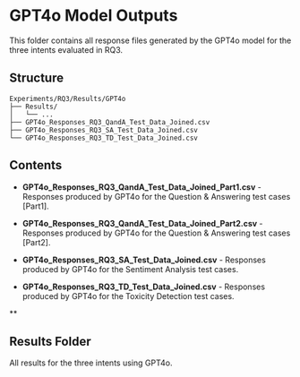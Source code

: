 # GPT4o Model Outputs
This folder contains all response files generated by the GPT4o model for the three intents evaluated in RQ3.

## Structure
```
Experiments/RQ3/Results/GPT4o
├── Results/
│   └── ...
├── GPT4o_Responses_RQ3_QandA_Test_Data_Joined.csv    
├── GPT4o_Responses_RQ3_SA_Test_Data_Joined.csv     
└── GPT4o_Responses_RQ3_TD_Test_Data_Joined.csv
```

## Contents
- **GPT4o_Responses_RQ3_QandA_Test_Data_Joined_Part1.csv** - Responses produced by GPT4o for the Question & Answering test cases [Part1].

- **GPT4o_Responses_RQ3_QandA_Test_Data_Joined_Part2.csv** - Responses produced by GPT4o for the Question & Answering test cases [Part2].


- **GPT4o_Responses_RQ3_SA_Test_Data_Joined.csv** - Responses produced by GPT4o for the Sentiment Analysis test cases.

- **GPT4o_Responses_RQ3_TD_Test_Data_Joined.csv** - Responses produced by GPT4o for the Toxicity Detection test cases.

**

## Results Folder
All results for the three intents using GPT4o.
